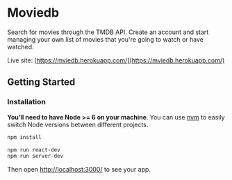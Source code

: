# Moviedb
Search for movies through the TMDB API. Create an account and start managing your own list of movies that you're going to watch or have watched.

Live site: [https://mviedb.herokuapp.com/](https://mviedb.herokuapp.com/)

## Getting Started

### Installation

**You’ll need to have Node >= 6 on your machine**. You can use [nvm](https://github.com/creationix/nvm#installation) to easily switch Node versions between different projects.

```sh
npm install
```

```sh
npm run react-dev
npm run server-dev
```

Then open [http://localhost:3000/](http://localhost:3000/) to see your app.<br>